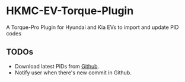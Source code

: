# HKMC-EV-Torque-Plugin
A Torque-Pro Plugin for Hyundai and Kia EVs to import and update PID codes

## TODOs


- Download latest PIDs from [Github](https://github.com/JejuSoul/OBD-PIDs-for-HKMC-EVs).
- Notify user when there's new commit in Github.